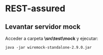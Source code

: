 # REST-assured

## Levantar servidor mock
Acceder a carpeta __\src\test\mock__ y ejecutar:
```shel
java -jar wiremock-standalone-2.9.0.jar
```
